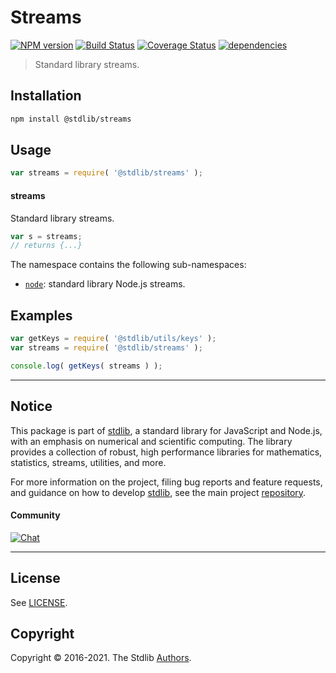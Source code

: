 <!--

@license Apache-2.0

Copyright (c) 2018 The Stdlib Authors.

Licensed under the Apache License, Version 2.0 (the "License");
you may not use this file except in compliance with the License.
You may obtain a copy of the License at

   http://www.apache.org/licenses/LICENSE-2.0

Unless required by applicable law or agreed to in writing, software
distributed under the License is distributed on an "AS IS" BASIS,
WITHOUT WARRANTIES OR CONDITIONS OF ANY KIND, either express or implied.
See the License for the specific language governing permissions and
limitations under the License.

-->

# Streams

[![NPM version][npm-image]][npm-url] [![Build Status][test-image]][test-url] [![Coverage Status][coverage-image]][coverage-url] [![dependencies][dependencies-image]][dependencies-url]

> Standard library streams.

<section class="installation">

## Installation

```bash
npm install @stdlib/streams
```

</section>

<section class="usage">

## Usage

```javascript
var streams = require( '@stdlib/streams' );
```

#### streams

Standard library streams.

```javascript
var s = streams;
// returns {...}
```

The namespace contains the following sub-namespaces:

<!-- <toc pattern="*"> -->

<div class="namespace-toc">

-   <span class="signature">[`node`][@stdlib/streams/node]</span><span class="delimiter">: </span><span class="description">standard library Node.js streams.</span>

</div>

<!-- </toc> -->

</section>

<!-- /.usage -->

<section class="examples">

## Examples

<!-- TODO: better examples -->

<!-- eslint no-undef: "error" -->

```javascript
var getKeys = require( '@stdlib/utils/keys' );
var streams = require( '@stdlib/streams' );

console.log( getKeys( streams ) );
```

</section>

<!-- /.examples -->


<section class="main-repo" >

* * *

## Notice

This package is part of [stdlib][stdlib], a standard library for JavaScript and Node.js, with an emphasis on numerical and scientific computing. The library provides a collection of robust, high performance libraries for mathematics, statistics, streams, utilities, and more.

For more information on the project, filing bug reports and feature requests, and guidance on how to develop [stdlib][stdlib], see the main project [repository][stdlib].

#### Community

[![Chat][chat-image]][chat-url]

---

## License

See [LICENSE][stdlib-license].


## Copyright

Copyright &copy; 2016-2021. The Stdlib [Authors][stdlib-authors].

</section>

<!-- /.stdlib -->

<!-- Section for all links. Make sure to keep an empty line after the `section` element and another before the `/section` close. -->

<section class="links">

[npm-image]: http://img.shields.io/npm/v/@stdlib/streams.svg
[npm-url]: https://npmjs.org/package/@stdlib/streams

[test-image]: https://github.com/stdlib-js/streams/actions/workflows/test.yml/badge.svg
[test-url]: https://github.com/stdlib-js/streams/actions/workflows/test.yml

[coverage-image]: https://img.shields.io/codecov/c/github/stdlib-js/streams/main.svg
[coverage-url]: https://codecov.io/github/stdlib-js/streams?branch=main

[dependencies-image]: https://img.shields.io/david/stdlib-js/streams.svg
[dependencies-url]: https://david-dm.org/stdlib-js/streams/main

[chat-image]: https://img.shields.io/gitter/room/stdlib-js/stdlib.svg
[chat-url]: https://gitter.im/stdlib-js/stdlib/

[stdlib]: https://github.com/stdlib-js/stdlib

[stdlib-authors]: https://github.com/stdlib-js/stdlib/graphs/contributors

[stdlib-license]: https://raw.githubusercontent.com/stdlib-js/streams/main/LICENSE

<!-- <toc-links> -->

[@stdlib/streams/node]: https://github.com/stdlib-js/streams/tree/main/node

<!-- </toc-links> -->

</section>

<!-- /.links -->
